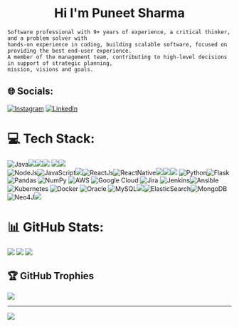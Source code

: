 <h1 align="center">Hi I'm Puneet Sharma</h1>
<!-- <img align="right" alt="Coding" width="400" src="https://media1.giphy.com/media/qgQUggAC3Pfv687qPC/giphy.gif"> -->

    Software professional with 9+ years of experience, a critical thinker, and a problem solver with 
    hands-on experience in coding, building scalable software, focused on providing the best end-user experience.
    A member of the management team, contributing to high-level decisions in support of strategic planning, 
    mission, visions and goals.

## 🌐 Socials:
[![Instagram](https://img.shields.io/badge/Instagram-%23E4405F.svg?logo=Instagram&logoColor=white)](https://instagram.com/sharmapuneet1510) [![LinkedIn](https://img.shields.io/badge/LinkedIn-%230077B5.svg?logo=linkedin&logoColor=white)](https://www.linkedin.com/in/puneet-sharma-10200827/) 

# 💻 Tech Stack:
![Java](https://img.shields.io/badge/java-%23ED8B00.svg?style=for-the-badge&logo=java&logoColor=white)![](https://img.shields.io/badge/testing%20library-323330?style=for-the-badge&logo=testing-library&logoColor=red)![](https://img.shields.io/badge/Spring-6DB33F?style=for-the-badge&logo=spring&logoColor=white)![](https://img.shields.io/badge/Hibernate-59666C?style=for-the-badge&logo=Hibernate&logoColor=white)
![](https://img.shields.io/badge/HTML-239120?style=for-the-badge&logo=html5&logoColor=white)![](https://img.shields.io/badge/CSS-239120?&style=for-the-badge&logo=css3&logoColor=white)<br />
![NodeJs](https://img.shields.io/badge/Node.js-43853D?style=for-the-badge&logo=node.js&logoColor=white)![JavaScript](https://img.shields.io/badge/JavaScript-323330?style=for-the-badge&logo=javascript&logoColor=F7DF1E)![](https://img.shields.io/badge/TypeScript-007ACC?style=for-the-badge&logo=typescript&logoColor=white)![ReactJs](https://img.shields.io/badge/React-20232A?style=for-the-badge&logo=react&logoColor=61DAFB)![ReactNative](https://img.shields.io/badge/React_Native-20232A?style=for-the-badge&logo=react&logoColor=61DAFB)![](https://img.shields.io/badge/Redux-593D88?style=for-the-badge&logo=redux&logoColor=white)![](https://img.shields.io/badge/React_Router-CA4245?style=for-the-badge&logo=react-router&logoColor=white)![](https://img.shields.io/badge/jQuery-0769AD?style=for-the-badge&logo=jquery&logoColor=white)
![Python](https://img.shields.io/badge/python-3670A0?style=for-the-badge&logo=python&logoColor=ffdd54)![Flask](https://img.shields.io/badge/flask-%23000.svg?style=for-the-badge&logo=flask&logoColor=white)![Pandas](https://img.shields.io/badge/pandas-%23150458.svg?style=for-the-badge&logo=pandas&logoColor=white) ![NumPy](https://img.shields.io/badge/numpy-%23013243.svg?style=for-the-badge&logo=numpy&logoColor=white)
![AWS](https://img.shields.io/badge/AWS-%23FF9900.svg?style=for-the-badge&logo=amazon-aws&logoColor=white) ![Google Cloud](https://img.shields.io/badge/Google_Cloud-4285F4?style=for-the-badge&logo=google-cloud&logoColor=white)
![Jira](https://img.shields.io/badge/jira-%230A0FFF.svg?style=for-the-badge&logo=jira&logoColor=white) 
![Jenkins](https://img.shields.io/badge/jenkins-%232C5263.svg?style=for-the-badge&logo=jenkins&logoColor=white)![Ansible](https://img.shields.io/badge/ansible-%231A1918.svg?style=for-the-badge&logo=ansible&logoColor=white)  ![Kubernetes](https://img.shields.io/badge/kubernetes-%23326ce5.svg?style=for-the-badge&logo=kubernetes&logoColor=white) ![Docker](https://img.shields.io/badge/docker-%230db7ed.svg?style=for-the-badge&logo=docker&logoColor=white) 
![Oracle](https://img.shields.io/badge/Oracle-F80000?style=for-the-badge&logo=Oracle&logoColor=white) ![MySQL](https://img.shields.io/badge/mysql-%2300f.svg?style=for-the-badge&logo=mysql&logoColor=white)![](https://img.shields.io/badge/SQLite-07405E?style=for-the-badge&logo=sqlite&logoColor=white)![ElasticSearch](https://img.shields.io/badge/-ElasticSearch-005571?style=for-the-badge&logo=elasticsearch)![MongoDB](https://img.shields.io/badge/MongoDB-%234ea94b.svg?style=for-the-badge&logo=mongodb&logoColor=white)![Neo4J](https://img.shields.io/badge/Neo4j-018bff?style=for-the-badge&logo=neo4j&logoColor=white)![](https://img.shields.io/badge/Kibana-005571?style=for-the-badge&logo=Kibana&logoColor=white)

# 📊 GitHub Stats:
![](https://github-readme-stats.vercel.app/api?username=sharmapuneet1510&theme=dark&hide_border=false&include_all_commits=false&count_private=false)
![](https://github-readme-streak-stats.herokuapp.com/?user=sharmapuneet1510&theme=dark&hide_border=false)
![](https://github-readme-stats.vercel.app/api/top-langs/?username=sharmapuneet1510&theme=dark&hide_border=false&include_all_commits=false&count_private=false&layout=compact)


## 🏆 GitHub Trophies
![](https://github-profile-trophy.vercel.app/?username=sharmapuneet1510&theme=radical&no-frame=false&no-bg=true&margin-w=4)

---
[![](https://visitcount.itsvg.in/api?id=sharmpuneet1510&label=Profile%20Views&color=6&pretty=true)](https://visitcount.itsvg.in)
